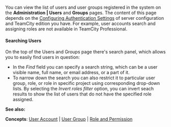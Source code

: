 [//]: # (title: Viewing Users and User Groups)
[//]: # (auxiliary-id: Viewing Users and User Groups)
You can view the list of users and user groups registered in the system on the __Administration | Users__ and __Groups__ pages. The content of this page depends on the [Configuring Authentication Settings](configuring-authentication-settings.md) of server configuration and TeamCity edition you have. For example, user accounts search and assigning roles are not available in TeamCity Professional.

#### Searching Users

On the top of the Users and Groups page there's search panel, which allows you to easily find users in question:
	
* In the _Find_ field you can specify a search string, which can be a user visible name, full name, or email address, or a part of it.
* To narrow down the search you can also restrict it to particular user group, role, or role in specific project using corresponding drop\-down lists. By selecting the _Invert roles filter_ option, you can invert seach results to show the list of users that do not have the specified role assigned.


__See also:__

__Concepts__: [User Account](user-account.md) | [User Group](user-group.md) | [Role and Permission](role-and-permission.md)
